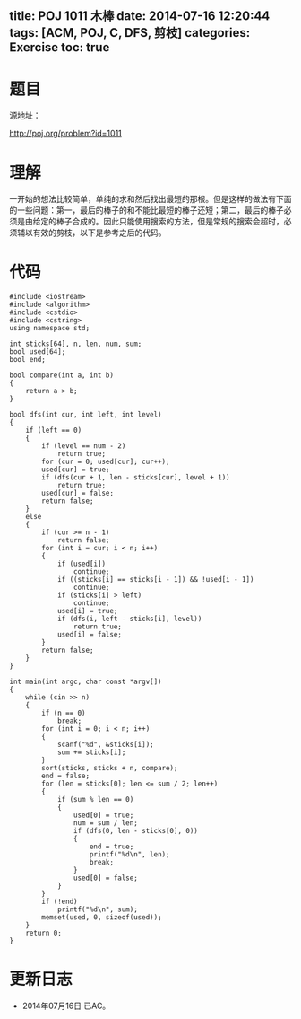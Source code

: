 ﻿title: POJ 1011 木棒
date: 2014-07-16 12:20:44
tags: [ACM, POJ, C, DFS, 剪枝]
categories: Exercise
toc: true
---
# 题目
源地址：

http://poj.org/problem?id=1011

# 理解
一开始的想法比较简单，单纯的求和然后找出最短的那根。但是这样的做法有下面的一些问题：第一，最后的棒子的和不能比最短的棒子还短；第二，最后的棒子必须是由给定的棒子合成的。因此只能使用搜索的方法，但是常规的搜索会超时，必须辅以有效的剪枝，以下是参考之后的代码。

<!-- more -->

# 代码
```
#include <iostream>
#include <algorithm>
#include <cstdio>
#include <cstring>
using namespace std;

int sticks[64], n, len, num, sum;
bool used[64];
bool end;

bool compare(int a, int b)
{
    return a > b;
}

bool dfs(int cur, int left, int level)
{
    if (left == 0)
    {
        if (level == num - 2)
            return true;
        for (cur = 0; used[cur]; cur++);
        used[cur] = true;
        if (dfs(cur + 1, len - sticks[cur], level + 1))
            return true;
        used[cur] = false;
        return false;
    }
    else
    {
        if (cur >= n - 1)
            return false;
        for (int i = cur; i < n; i++)
        {
            if (used[i])
                continue;
            if ((sticks[i] == sticks[i - 1]) && !used[i - 1])
                continue;
            if (sticks[i] > left)
                continue;
            used[i] = true;
            if (dfs(i, left - sticks[i], level))
                return true;
            used[i] = false;
        }
        return false;
    }
}

int main(int argc, char const *argv[])
{
    while (cin >> n)
    {
        if (n == 0)
            break;
        for (int i = 0; i < n; i++)
        {
            scanf("%d", &sticks[i]);
            sum += sticks[i];
        }
        sort(sticks, sticks + n, compare);
        end = false;
        for (len = sticks[0]; len <= sum / 2; len++)
        {
            if (sum % len == 0)
            {
                used[0] = true;
                num = sum / len;
                if (dfs(0, len - sticks[0], 0))
                {
                    end = true;
                    printf("%d\n", len);
                    break;
                }
                used[0] = false;
            }
        }
        if (!end)
            printf("%d\n", sum);
        memset(used, 0, sizeof(used));
    }
    return 0;
}

```

# 更新日志
- 2014年07月16日 已AC。